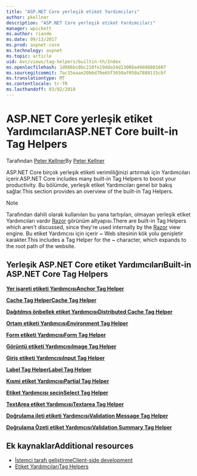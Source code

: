```yaml
---
title: "ASP.NET Core yerleşik etiket Yardımcıları"
author: pkellner
description: "ASP.NET Core yerleşik etiket Yardımcıları"
manager: wpickett
ms.author: riande
ms.date: 09/13/2017
ms.prod: aspnet-core
ms.technology: aspnet
ms.topic: article
uid: mvc/views/tag-helpers/builtin-th/Index
ms.openlocfilehash: 1d086bc0bc210fe19dda34d13008a49d48801607
ms.sourcegitcommit: 7ac15eaae20b6d70e65f3650af050a7880115cbf
ms.translationtype: MT
ms.contentlocale: tr-TR
ms.lasthandoff: 03/02/2018
---
```

# <a name="aspnet-core-built-in-tag-helpers"></a><span data-ttu-id="45503-103">ASP.NET Core yerleşik etiket Yardımcıları</span><span class="sxs-lookup"><span data-stu-id="45503-103">ASP.NET Core built-in Tag Helpers</span></span>

<span data-ttu-id="45503-104">Tarafından [Peter Kellner](http://peterkellner.net)</span><span class="sxs-lookup"><span data-stu-id="45503-104">By [Peter Kellner](http://peterkellner.net)</span></span>

<span data-ttu-id="45503-105">ASP.NET Core birçok yerleşik etiketi verimliliğinizi artırmak için Yardımcıları içerir.</span><span class="sxs-lookup"><span data-stu-id="45503-105">ASP.NET Core includes many built-in Tag Helpers to boost your productivity.</span></span> <span data-ttu-id="45503-106">Bu bölümde, yerleşik etiket Yardımcıları genel bir bakış sağlar.</span><span class="sxs-lookup"><span data-stu-id="45503-106">This section provides an overview of the built-in Tag Helpers.</span></span>

> [!NOTE]
> <span data-ttu-id="45503-107">Tarafından dahili olarak kullanılan bu yana tartışılan, olmayan yerleşik etiket Yardımcıları vardır [Razor](xref:mvc/views/razor) görünüm altyapısı.</span><span class="sxs-lookup"><span data-stu-id="45503-107">There are built-in Tag Helpers which aren't discussed, since they're used internally by the [Razor](xref:mvc/views/razor) view engine.</span></span> <span data-ttu-id="45503-108">Bu etiket Yardımcısı için içerir ~ Web sitesinin kök yolu genişletir karakter.</span><span class="sxs-lookup"><span data-stu-id="45503-108">This includes a Tag Helper for the ~ character, which expands to the root path of the website.</span></span>

## <a name="built-in-aspnet-core-tag-helpers"></a><span data-ttu-id="45503-109">Yerleşik ASP.NET Core etiket Yardımcıları</span><span class="sxs-lookup"><span data-stu-id="45503-109">Built-in ASP.NET Core Tag Helpers</span></span>

<span data-ttu-id="45503-110">**[Yer işareti etiketi Yardımcısı](xref:mvc/views/tag-helpers/builtin-th/anchor-tag-helper)**</span><span class="sxs-lookup"><span data-stu-id="45503-110">**[Anchor Tag Helper](xref:mvc/views/tag-helpers/builtin-th/anchor-tag-helper)**</span></span>

<span data-ttu-id="45503-111">**[Cache Tag Helper](xref:mvc/views/tag-helpers/builtin-th/cache-tag-helper)**</span><span class="sxs-lookup"><span data-stu-id="45503-111">**[Cache Tag Helper](xref:mvc/views/tag-helpers/builtin-th/cache-tag-helper)**</span></span>

<span data-ttu-id="45503-112">**[Dağıtılmış önbellek etiket Yardımcısı](xref:mvc/views/tag-helpers/builtin-th/distributed-cache-tag-helper)**</span><span class="sxs-lookup"><span data-stu-id="45503-112">**[Distributed Cache Tag Helper](xref:mvc/views/tag-helpers/builtin-th/distributed-cache-tag-helper)**</span></span>

<span data-ttu-id="45503-113">**[Ortam etiketi Yardımcısı](xref:mvc/views/tag-helpers/builtin-th/environment-tag-helper)**</span><span class="sxs-lookup"><span data-stu-id="45503-113">**[Environment Tag Helper](xref:mvc/views/tag-helpers/builtin-th/environment-tag-helper)**</span></span>

[comment]: **[FormActionTagHelper](xref:mvc/views/tag-helpers/builtin-th/form-action-tag-helper)**

<span data-ttu-id="45503-114">**[Form etiketi Yardımcısı](xref:mvc/views/working-with-forms#the-form-tag-helper)**</span><span class="sxs-lookup"><span data-stu-id="45503-114">**[Form Tag Helper](xref:mvc/views/working-with-forms#the-form-tag-helper)**</span></span>

<span data-ttu-id="45503-115">**[Görüntü etiketi Yardımcısı](xref:mvc/views/tag-helpers/builtin-th/image-tag-helper)**</span><span class="sxs-lookup"><span data-stu-id="45503-115">**[Image Tag Helper](xref:mvc/views/tag-helpers/builtin-th/image-tag-helper)**</span></span>

<span data-ttu-id="45503-116">**[Giriş etiketi Yardımcısı](xref:mvc/views/working-with-forms#the-input-tag-helper)**</span><span class="sxs-lookup"><span data-stu-id="45503-116">**[Input Tag Helper](xref:mvc/views/working-with-forms#the-input-tag-helper)**</span></span>

<span data-ttu-id="45503-117">**[Label Tag Helper](xref:mvc/views/working-with-forms#the-label-tag-helper)**</span><span class="sxs-lookup"><span data-stu-id="45503-117">**[Label Tag Helper](xref:mvc/views/working-with-forms#the-label-tag-helper)**</span></span>

[comment]: **[LinkTagHelper](xref:mvc/views/tag-helpers/builtin-th/link-tag-helper)**

[comment]: **[OptionTagHelper](xref:mvc/views/tag-helpers/builtin-th/option-tag-helper)**

[comment]: **[ScriptTagHelper](xref:mvc/views/tag-helpers/builtin-th/script-tag-helper)**

<span data-ttu-id="45503-118">**[Kısmi etiket Yardımcısı](xref:mvc/views/tag-helpers/builtin-th/partial-tag-helper)**</span><span class="sxs-lookup"><span data-stu-id="45503-118">**[Partial Tag Helper](xref:mvc/views/tag-helpers/builtin-th/partial-tag-helper)**</span></span>

<span data-ttu-id="45503-119">**[Etiket Yardımcısı seçin](xref:mvc/views/working-with-forms#the-select-tag-helper)**</span><span class="sxs-lookup"><span data-stu-id="45503-119">**[Select Tag Helper](xref:mvc/views/working-with-forms#the-select-tag-helper)**</span></span>

<span data-ttu-id="45503-120">**[TextArea etiket Yardımcısı](xref:mvc/views/working-with-forms#the-textarea-tag-helper)**</span><span class="sxs-lookup"><span data-stu-id="45503-120">**[Textarea Tag Helper](xref:mvc/views/working-with-forms#the-textarea-tag-helper)**</span></span>

<span data-ttu-id="45503-121">**[Doğrulama ileti etiketi Yardımcısı](xref:mvc/views/working-with-forms#the-validation-message-tag-helper)**</span><span class="sxs-lookup"><span data-stu-id="45503-121">**[Validation Message Tag Helper](xref:mvc/views/working-with-forms#the-validation-message-tag-helper)**</span></span>

<span data-ttu-id="45503-122">**[Doğrulama Özeti etiket Yardımcısı](xref:mvc/views/working-with-forms#the-validation-summary-tag-helper)**</span><span class="sxs-lookup"><span data-stu-id="45503-122">**[Validation Summary Tag Helper](xref:mvc/views/working-with-forms#the-validation-summary-tag-helper)**</span></span>

## <a name="additional-resources"></a><span data-ttu-id="45503-123">Ek kaynaklar</span><span class="sxs-lookup"><span data-stu-id="45503-123">Additional resources</span></span>

* [<span data-ttu-id="45503-124">İstemci tarafı geliştirme</span><span class="sxs-lookup"><span data-stu-id="45503-124">Client-side development</span></span>](xref:client-side/index)
* [<span data-ttu-id="45503-125">Etiket Yardımcıları</span><span class="sxs-lookup"><span data-stu-id="45503-125">Tag Helpers</span></span>](xref:mvc/views/tag-helpers/intro)
